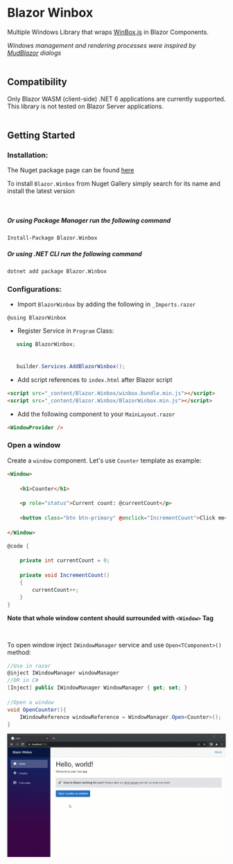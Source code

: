 ﻿# Blazor Winbox

Multiple Windows Library that wraps [WinBox.js](https://github.com/nextapps-de/winbox) in Blazor Components.

*Windows management and rendering processes were inspired  by [MudBlazor](https://mudblazor.com) dialogs*
<br />
<br />

## Compatibility
Only Blazor WASM (client-side) .NET 6 applications are currently supported. This library is not tested on Blazor Server applications.
<br />
<br />

## Getting Started
### Installation:
The Nuget package page can be found [here](https://www.nuget.org/packages/Blazor.Winbox/)

To install `Blazor.Winbox` from Nuget Gallery simply search for its name and install the latest version

<br />

##### Or using Package Manager run the following command
```bash
Install-Package Blazor.Winbox
```
##### Or using .NET CLI run the following command
```bash
dotnet add package Blazor.Winbox
```

### Configurations:
* Import `BlazorWinbox` by adding the following in `_Imports.razor`
```
@using BlazorWinbox
```

* Register Service in `Program` Class:
 ```c#
    using BlazorWinbox; 


    builder.Services.AddBlazorWinbox();
 ```
 * Add script references to `index.html` after Blazor script
  ```html
  <script src="_content/Blazor.Winbox/winbox.bundle.min.js"></script>
  <script src="_content/Blazor.Winbox/BlazorWinbox.min.js"></script>
  ```
  * Add the following component to your `MainLayout.razor` 
  ```html
<WindowProvider />
  ```

### Open a window
 Create a `window` component. Let's use `Counter` template as example:
```html
<Window>

    <h1>Counter</h1>

    <p role="status">Current count: @currentCount</p>

    <button class="btn btn-primary" @onclick="IncrementCount">Click me</button>

</Window>

```
```c#
@code {

    private int currentCount = 0;

    private void IncrementCount()
    {
        currentCount++;
    }
}
```
**Note that whole window content should surrounded with `<Window>` Tag**

<br/>

To open window inject `IWindowManager` service and use `Open<TComponent>()` method:

```c#
//Use in razor
@inject IWindowManager windowManager
//OR in C# 
[Inject] public IWindowManager WindowManager { get; set; }

//Open a window
void OpenCounter(){
    IWindowReference windowReference = WindowManager.Open<Counter>();
}
```

![Preview](./Docs/BlazorWinbox.gif)